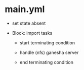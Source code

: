 



# main.yml


* set state absent

* Block: import tasks

    * start terminating condition

    * handle (nfs) ganesha server

    * end terminating condition